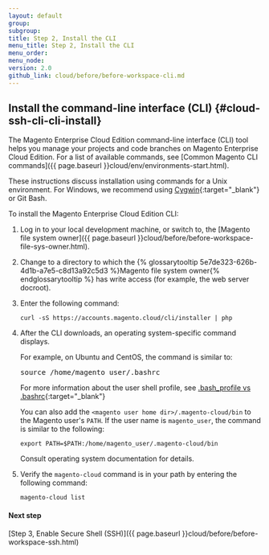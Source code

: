 ```yaml
---
layout: default
group: 
subgroup:
title: Step 2, Install the CLI
menu_title: Step 2, Install the CLI
menu_order:
menu_node:
version: 2.0
github_link: cloud/before/before-workspace-cli.md
---
```


## Install the command-line interface (CLI) {#cloud-ssh-cli-cli-install}
The Magento Enterprise Cloud Edition command-line interface (CLI) tool helps you manage your projects and code branches on Magento Enterprise Cloud Edition. For a list of available commands, see [Common Magento CLI commands]({{ page.baseurl }}cloud/env/environments-start.html).

These instructions discuss installation using commands for a Unix environment. For Windows, we recommend using [Cygwin](https://www.cygwin.com/){:target="_blank"} or Git Bash.

To install the Magento Enterprise Cloud Edition CLI:

1.	Log in to your local development machine, or switch to, the [Magento file system owner]({{ page.baseurl }}cloud/before/before-workspace-file-sys-owner.html).

2.	Change to a directory to which the {% glossarytooltip 5e7de323-626b-4d1b-a7e5-c8d13a92c5d3 %}Magento file system owner{% endglossarytooltip %} has write access (for example, the web server docroot).

3.	Enter the following command:

		curl -sS https://accounts.magento.cloud/cli/installer | php
4.	After the CLI downloads, an operating system-specific command displays.

	For example, on Ubuntu and CentOS, the command is similar to:

	<pre class="no-copy">source /home/magento_user/.bashrc</pre>

	For more information about the user shell profile, see [.bash_profile vs .bashrc](http://www.joshstaiger.org/archives/2005/07/bash_profile_vs.html){:target="_blank"}

	You can also add the `<magento user home dir>/.magento-cloud/bin` to the Magento user's `PATH`. 	If the user name is `magento_user`, the command is similar to the following:

		export PATH=$PATH:/home/magento_user/.magento-cloud/bin

	Consult operating system documentation for details.

5.	Verify the `magento-cloud` command is in your path by entering the following command:

		magento-cloud list

#### Next step
[Step 3, Enable Secure Shell (SSH)]({{ page.baseurl }}cloud/before/before-workspace-ssh.html)
